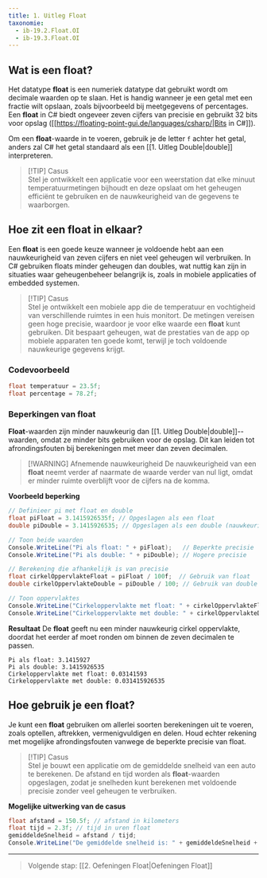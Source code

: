 ```yaml
---
title: 1. Uitleg Float
taxonomie:
  - ib-19.2.Float.OI
  - ib-19.3.Float.OI
---
```


## Wat is een float?
Het datatype **float** is een numeriek datatype dat gebruikt wordt om decimale waarden op te slaan. Het is handig wanneer je een getal met een fractie wilt opslaan, zoals bijvoorbeeld bij meetgegevens of percentages. Een **float** in C# biedt ongeveer zeven cijfers van precisie en gebruikt 32 bits voor opslag ([[https://floating-point-gui.de/languages/csharp/|Bits in C#]]).

Om een **float**-waarde in te voeren, gebruik je de letter `f` achter het getal, anders zal C# het getal standaard als een [[1. Uitleg Double|double]] interpreteren.

> [!TIP] Casus  
> Stel je ontwikkelt een applicatie voor een weerstation dat elke minuut temperatuurmetingen bijhoudt en deze opslaat om het geheugen efficiënt te gebruiken en de nauwkeurigheid van de gegevens te waarborgen.

## Hoe zit een float in elkaar?
Een **float** is een goede keuze wanneer je voldoende hebt aan een nauwkeurigheid van zeven cijfers en niet veel geheugen wil verbruiken. In C# gebruiken floats minder geheugen dan doubles, wat nuttig kan zijn in situaties waar geheugenbeheer belangrijk is, zoals in mobiele applicaties of embedded systemen.

> [!TIP] Casus  
> Stel je ontwikkelt een mobiele app die de temperatuur en vochtigheid van verschillende ruimtes in een huis monitort. De metingen vereisen geen hoge precisie, waardoor je voor elke waarde een **float** kunt gebruiken. Dit bespaart geheugen, wat de prestaties van de app op mobiele apparaten ten goede komt, terwijl je toch voldoende nauwkeurige gegevens krijgt.

### Codevoorbeeld
```C#
float temperatuur = 23.5f;
float percentage = 78.2f;
```

### Beperkingen van float
**Float**-waarden zijn minder nauwkeurig dan [[1. Uitleg Double|double]]--waarden, omdat ze minder bits gebruiken voor de opslag. Dit kan leiden tot afrondingsfouten bij berekeningen met meer dan zeven decimalen.

> [!WARNING] Afnemende nauwkeurigheid
> De nauwkeurigheid van een **float** neemt verder af naarmate de waarde verder van nul ligt, omdat er minder ruimte overblijft voor de cijfers na de komma.

**Voorbeeld beperking**
```C#
// Definieer pi met float en double
float piFloat = 3.1415926535f; // Opgeslagen als een float
double piDouble = 3.1415926535; // Opgeslagen als een double (nauwkeuriger)

// Toon beide waarden
Console.WriteLine("Pi als float: " + piFloat);   // Beperkte precisie
Console.WriteLine("Pi als double: " + piDouble); // Hogere precisie

// Berekening die afhankelijk is van precisie
float cirkelOppervlakteFloat = piFloat / 100f;  // Gebruik van float
double cirkelOppervlakteDouble = piDouble / 100; // Gebruik van double

// Toon oppervlaktes
Console.WriteLine("Cirkeloppervlakte met float: " + cirkelOppervlakteFloat);
Console.WriteLine("Cirkeloppervlakte met double: " + cirkelOppervlakteDouble);
```

**Resultaat**
De **float** geeft nu een minder nauwkeurig cirkel oppervlakte, doordat het eerder af moet ronden om binnen de zeven decimalen te passen.
```
Pi als float: 3.1415927
Pi als double: 3.1415926535
Cirkeloppervlakte met float: 0.03141593
Cirkeloppervlakte met double: 0.031415926535
```

## Hoe gebruik je een float?
Je kunt een **float** gebruiken om allerlei soorten berekeningen uit te voeren, zoals optellen, aftrekken, vermenigvuldigen en delen. Houd echter rekening met mogelijke afrondingsfouten vanwege de beperkte precisie van float.

> [!TIP] Casus  
> Stel je bouwt een applicatie om de gemiddelde snelheid van een auto te berekenen. De afstand en tijd worden als **float**-waarden opgeslagen, zodat je snelheden kunt berekenen met voldoende precisie zonder veel geheugen te verbruiken.

**Mogelijke uitwerking van de casus**
```C#
float afstand = 150.5f; // afstand in kilometers 
float tijd = 2.3f; // tijd in uren float 
gemiddeldeSnelheid = afstand / tijd; 
Console.WriteLine("De gemiddelde snelheid is: " + gemiddeldeSnelheid + " km/u");
```

---

> Volgende stap: [[2. Oefeningen Float|Oefeningen Float]]
